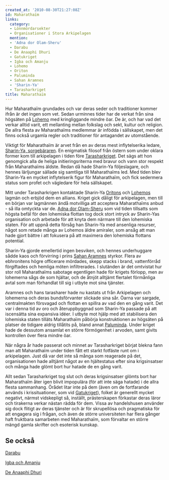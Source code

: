 ```yaml
---
created_at: '2010-08-30T21:27:08Z'
id: Maharathaïm
links:
  category:
  - Lönnmördarsekter
  - Organisationer i Stora Arkipelagen
  mention:
  - 'Adna dor Olam-Sheru'
  - Darabu
  - De Anaaphi Dhuri
  - Gatukriget
  - Igba och Amanju
  - Lohemo
  - Oriton
  - Paluminda
  - Sahan Aramnes
  - 'Sharin-Ya'
  - Tarasharkriget
title: Maharathaïm
---
```


Hur Maharathaïm grundades och var deras seder och traditioner kommer ifrån är det ingen som vet.
Sedan urminnes tider har de verkat från sina högsäten på [Lohemo] med kringliggande mindre öar. De
är, och har vad det verkar alltid varit, ett mellanting mellan folkslag och sekt, kultur och
religion. De allra flesta av Maharathaïms medlemmar är infödda i sällskapet, men det finns också
urgamla regler och traditioner för antagandet av utomstående.

Viktigt för Maharathaïm är arvet från en av deras mest inflytelserika ledare, [Sharin-Ya,
sorgebäraren]. En enigmatisk filosof från östern som under oklara former kom till arkipelagen i
tiden före [Tarasharkriget]. Det sägs att hon genomgick alla de heliga initieringsriterna med bravur
och vann stor respekt från Maharathaïms äldste. Redan då hade Sharin-Ya följeslagare, och hennes
lärljungar sällade sig samtliga till Maharathaïms led. Med tiden blev Sharin-Ya en mycket
inflytelserik figur för Maharathaïm, och fick sedermera status som profet och vägledare för hela
sällskapet.

Mitt under Tarasharkrigen kontaktade Sharin-Ya [Oritons] och [Lohemos][Lohemo] lagmän och erbjöd dem
en allians. Kriget gick dåligt för arkipelagen, men till en början var lagmännen ändå motvilliga att
acceptera Maharathaïms anbud - så illa omtyckta var de. [Adna dor Olam-Sheru] som vid tiden
tillsatts som högsta befäl för den lohemiska flottan tog dock stort intryck av Sharin-Yas
organisation och arbetade för att knyta dem närmare till den lohemiska staten. För att uppnå detta
försåg han Sharin-Ya med ansenliga resurser, något som retade många av Lohemos äldre amiraler, som
ansåg att man hade gjort bättre i att fokusera på att maximera den lohemiska flottans potential.

Sharin-Ya gjorde emellertid ingen besviken, och hennes underhuggare sådde kaos och förvirring i
prins [Sahan Aramnes] styrkor. Flera av ebhronitens högre officerare mördades, skepp stacks i brand,
vattenförråd förgiftades och hemliga möten infiltrerades. I slutänden är det omtvistat hur stor roll
Maharathaïms sabotage egentligen hade för krigets förlopp, men av lohemerna sågs de som hjältar, och
de åtnjöt alltjämt flertalet förmånliga avtal som man förhandlat till sig i utbyte mot sina
tjänster.

Aramnes och hans tarasharer hade nu kastats ut från Arkipelagen och lohemerna och deras
bundsförvanter slickade sina sår. Öarna var sargade, centralmakten försvagad och flottan en spillra
av vad den en gång varit. Det var i denna tid av oro och återuppbyggnad som Sharin-Ya passade på att
iscensätta sina expansiva idéer. I utbyte mot hjälp med att stabilisera den lohemiska staten tilläts
Maharathaïm påbörja konstruktionen av högsäten på platser de tidigare aldrig tillåtits på, bland
annat [Paluminda]. Under kriget hade de dessutom ansamlat en större förmögenhet i arvoden, samt
givits kontrollen över flera mindre öar.

När några år hade passerat och minnet av Tarasharkriget börjat blekna fann man att Maharathaïm under
tiden fått ett starkt fotfäste runt om i arkipelagen. Just då var det inte så många som reagerade på
det, organisationen hade alltjämt något av en hjältestatus efter sina krigsinsatser och många hade
glömt bort hur hatade de en gång varit.

Allt sedan Tarasharkriget tog slut och deras krigsinsatser glömts bort har Maharathaïm åter igen
blivit impopulära (för att inte säga hatade) i de allra flesta sammanhang. Örådet litar inte på dem
(även om de fortfarande används i krissituationer, som vid [Gatukriget]), folket är generellt mycket
negativt, närmst vidskepligt så, inställt, prästerskapen förkastar deras läror och tirakerna verkar
nästan rädda för dem. Vissa av handelshusen använder sig dock flitigt av deras tjänster och är för
skrupellösa och pragmatiska för att engagera sig i frågan, och även de större universiteten har
flera gånger haft fruktbara samarbeten med Maharathaïm, som förvaltar en större mängd gamla skrifter
och esoterisk kunskap.

Se också
--------

[Darabu]

[Igba och Amanju]

[De Anaaphi Dhuri]

  [Lohemo]: Lohemo
  [Sharin-Ya, sorgebäraren]: Sharin-Ya
  [Tarasharkriget]: Tarasharkriget
  [Oritons]: Oriton
  [Adna dor Olam-Sheru]: Adna_dor_Olam-Sheru
  [Sahan Aramnes]: Sahan_Aramnes
  [Paluminda]: Paluminda
  [Gatukriget]: Gatukriget
  [Darabu]: Darabu
  [Igba och Amanju]: Igba_och_Amanju
  [De Anaaphi Dhuri]: De_Anaaphi_Dhuri